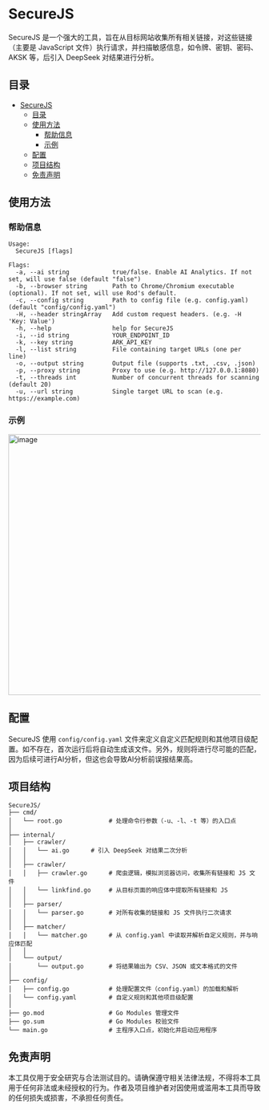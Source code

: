 # SecureJS

SecureJS 是一个强大的工具，旨在从目标网站收集所有相关链接，对这些链接（主要是 JavaScript 文件）执行请求，并扫描敏感信息，如令牌、密钥、密码、AKSK 等，后引入 DeepSeek 对结果进行分析。

## 目录

- [SecureJS](#securejs)
  - [目录](#目录)
  - [使用方法](#使用方法)
    - [帮助信息](#帮助信息)
    - [示例](#示例)
  - [配置](#配置)
  - [项目结构](#项目结构)
  - [免责声明](#免责声明)

## 使用方法

### 帮助信息

```
Usage:
  SecureJS [flags]

Flags:
  -a, --ai string            true/false. Enable AI Analytics. If not set, will use false (default "false")
  -b, --browser string       Path to Chrome/Chromium executable (optional). If not set, will use Rod's default.
  -c, --config string        Path to config file (e.g. config.yaml) (default "config/config.yaml")
  -H, --header stringArray   Add custom request headers. (e.g. -H 'Key: Value')
  -h, --help                 help for SecureJS
  -i, --id string            YOUR_ENDPOINT_ID
  -k, --key string           ARK_API_KEY
  -l, --list string          File containing target URLs (one per line)
  -o, --output string        Output file (supports .txt, .csv, .json)
  -p, --proxy string         Proxy to use (e.g. http://127.0.0.1:8080)
  -t, --threads int          Number of concurrent threads for scanning (default 20)
  -u, --url string           Single target URL to scan (e.g. https://example.com)
```

### 示例
<img width="520" alt="image" src="https://github.com/user-attachments/assets/3496f29a-8c46-4669-a63b-62abd0f198ce" />


## 配置

SecureJS 使用 `config/config.yaml` 文件来定义自定义匹配规则和其他项目级配置。如不存在，首次运行后将自动生成该文件。另外，规则将进行尽可能的匹配，因为后续可进行AI分析，但这也会导致AI分析前误报结果高。

## 项目结构

```
SecureJS/
├── cmd/
│   └── root.go             # 处理命令行参数（-u、-l、-t 等）的入口点
│
├── internal/
│   ├── crawler/
│   │   └── ai.go      # 引入 DeepSeek 对结果二次分析
│   │
│   ├── crawler/
│   │   ├── crawler.go      # 爬虫逻辑，模拟浏览器访问，收集所有链接和 JS 文件
│   │   └── linkfind.go     # 从目标页面的响应体中提取所有链接和 JS
│   │
│   ├── parser/
│   │   └── parser.go       # 对所有收集的链接和 JS 文件执行二次请求
│   │
│   ├── matcher/
│   │   └── matcher.go      # 从 config.yaml 中读取并解析自定义规则，并与响应体匹配
│   │
│   └── output/
│       └── output.go       # 将结果输出为 CSV、JSON 或文本格式的文件
│
├── config/
│   ├── config.go           # 处理配置文件（config.yaml）的加载和解析
│   └── config.yaml         # 自定义规则和其他项目级配置
│
├── go.mod                  # Go Modules 管理文件
├── go.sum                  # Go Modules 校验文件
└── main.go                 # 主程序入口点，初始化并启动应用程序
```

## 免责声明

本工具仅用于安全研究与合法测试目的。请确保遵守相关法律法规，不得将本工具用于任何非法或未经授权的行为。作者及项目维护者对因使用或滥用本工具而导致的任何损失或损害，不承担任何责任。
